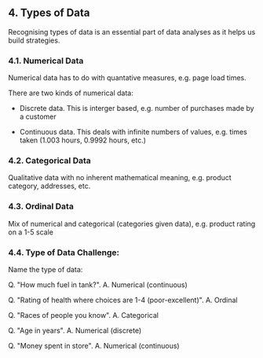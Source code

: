 ## 4. Types of Data

Recognising types of data is an essential part of data analyses as it helps us build strategies.

### 4.1. Numerical Data

Numerical data has to do with quantative measures, e.g. page load times.

There are two kinds of numerical data:

- Discrete data. This is interger based, e.g. number of purchases made by a customer

- Continuous data. This deals with infinite numbers of values, e.g. times taken (1.003 hours, 0.9992 hours, etc.)

### 4.2. Categorical Data

Qualitative data with no inherent mathematical meaning, e.g. product category, addresses, etc.

### 4.3. Ordinal Data

Mix of numerical and categorical (categories given data), e.g. product rating on a 1-5 scale

### 4.4. Type of Data Challenge:

Name the type of data:

Q. "How much fuel in tank?". A. Numerical (continuous)

Q. "Rating of health where choices are 1-4 (poor-excellent)". A. Ordinal

Q. "Races of people you know". A. Categorical

Q. "Age in years". A. Numerical (discrete)

Q. "Money spent in store". A. Numerical (continuous)
